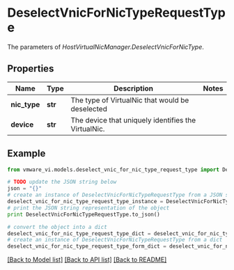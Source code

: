 # DeselectVnicForNicTypeRequestType

The parameters of *HostVirtualNicManager.DeselectVnicForNicType*. 

## Properties
Name | Type | Description | Notes
------------ | ------------- | ------------- | -------------
**nic_type** | **str** | The type of VirtualNic that would be deselected  | 
**device** | **str** | The device that uniquely identifies the VirtualNic.  | 

## Example

```python
from vmware_vi.models.deselect_vnic_for_nic_type_request_type import DeselectVnicForNicTypeRequestType

# TODO update the JSON string below
json = "{}"
# create an instance of DeselectVnicForNicTypeRequestType from a JSON string
deselect_vnic_for_nic_type_request_type_instance = DeselectVnicForNicTypeRequestType.from_json(json)
# print the JSON string representation of the object
print DeselectVnicForNicTypeRequestType.to_json()

# convert the object into a dict
deselect_vnic_for_nic_type_request_type_dict = deselect_vnic_for_nic_type_request_type_instance.to_dict()
# create an instance of DeselectVnicForNicTypeRequestType from a dict
deselect_vnic_for_nic_type_request_type_form_dict = deselect_vnic_for_nic_type_request_type.from_dict(deselect_vnic_for_nic_type_request_type_dict)
```
[[Back to Model list]](../README.md#documentation-for-models) [[Back to API list]](../README.md#documentation-for-api-endpoints) [[Back to README]](../README.md)


